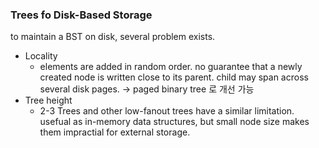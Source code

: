 
### Trees fo Disk-Based Storage

to maintain a BST on disk, several problem exists.

- Locality
	- elements are added in random order. no guarantee that a newly created node is written close to its parent. child may span across several disk pages. -> paged binary tree 로 개선 가능
- Tree height
	- 2-3 Trees and other low-fanout trees have a similar limitation. usefual as in-memory data structures, but small node size makes them impractial for external storage.

